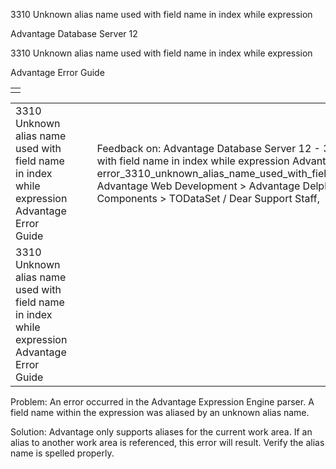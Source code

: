 3310 Unknown alias name used with field name in index while expression




Advantage Database Server 12  

3310 Unknown alias name used with field name in index while expression

Advantage Error Guide

|  |
| --- |
|  |

|  |  |  |  |  |
| --- | --- | --- | --- | --- |
| 3310 Unknown alias name used with field name in index while expression  Advantage Error Guide |  |  | Feedback on: Advantage Database Server 12 - 3310 Unknown alias name used with field name in index while expression Advantage Error Guide error\_3310\_unknown\_alias\_name\_used\_with\_field\_name\_in\_index\_while\_expression Advantage Web Development > Advantage Delphi OData Client > Delphi OData Components > TODataSet / Dear Support Staff, |  |
| 3310 Unknown alias name used with field name in index while expression  Advantage Error Guide |  |  |  |  |

Problem: An error occurred in the Advantage Expression Engine parser. A field name within the expression was aliased by an unknown alias name.

Solution: Advantage only supports aliases for the current work area. If an alias to another work area is referenced, this error will result. Verify the alias name is spelled properly.